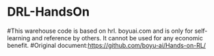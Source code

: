 # DRL-HandsOn
#This warehouse code is based on hrl. boyuai.com and is only for self-learning and reference by others. It cannot be used for any economic benefit. 
#Original document:https://github.com/boyu-ai/Hands-on-RL/
